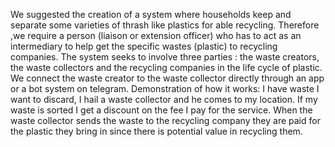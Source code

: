 We suggested the creation of a  system where households  keep and separate some varieties of thrash like plastics for able recycling. Therefore ,we require a person (liaison or extension officer) who has to act as an intermediary to help get the specific wastes (plastic) to recycling companies.
	The system seeks to involve three parties : the waste creators, the waste collectors and the recycling companies in the life cycle of plastic. We connect the waste creator to the waste collector directly through an app or a bot system on telegram.
	Demonstration of how it works:
	I have waste I want to discard, I hail a waste collector and he comes to my location. If my waste is sorted I get a discount on the fee I pay for the service. When the waste collector sends the waste to the recycling company they are paid for the plastic they bring in since there is potential value in recycling them.